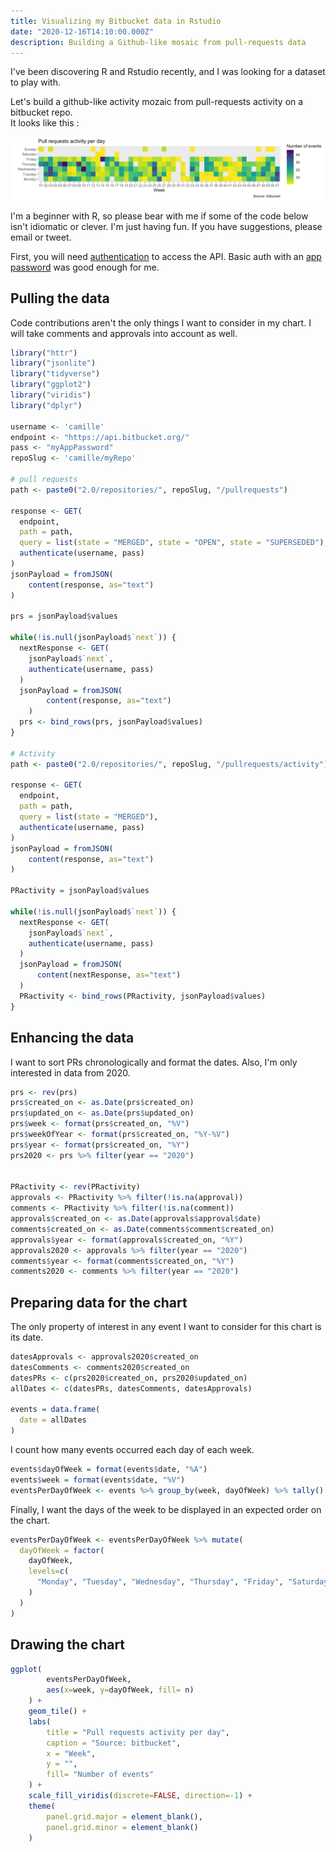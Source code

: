 ```yaml
---
title: Visualizing my Bitbucket data in Rstudio
date: "2020-12-16T14:10:00.000Z"
description: Building a Github-like mosaic from pull-requests data
---
```


I've been discovering R and Rstudio recently, and I was looking for a dataset to play with.

Let's build a github-like activity mozaic from pull-requests activity on a bitbucket repo.  
It looks like this :

![Box chart showing pull request activity per day](pull-request-activity-per-day.png)

I'm a beginner with R, so please bear with me if some of the code below isn't idiomatic or clever. I'm just having fun. If you have suggestions, please email or tweet.

First, you will need [authentication](https://developer.atlassian.com/bitbucket/api/2/reference/meta/authentication) to access the API. 
Basic auth with an [app password](https://support.atlassian.com/bitbucket-cloud/docs/app-passwords/) was good enough for me.

## Pulling the data

Code contributions aren't the only things I want to consider in my chart. I will take comments and approvals into account as well.

```r
library("httr")
library("jsonlite")
library("tidyverse")
library("ggplot2")
library("viridis")
library("dplyr")

username <- 'camille'
endpoint <- "https://api.bitbucket.org/"
pass <- "myAppPassword"
repoSlug <- 'camille/myRepo'

# pull requests
path <- paste0("2.0/repositories/", repoSlug, "/pullrequests")

response <- GET(
  endpoint,
  path = path,
  query = list(state = "MERGED", state = "OPEN", state = "SUPERSEDED"),
  authenticate(username, pass)
)
jsonPayload = fromJSON(
    content(response, as="text")
)

prs = jsonPayload$values

while(!is.null(jsonPayload$`next`)) {
  nextResponse <- GET(
    jsonPayload$`next`,
    authenticate(username, pass)
  )
  jsonPayload = fromJSON(
        content(response, as="text")
    )
  prs <- bind_rows(prs, jsonPayload$values)
}

# Activity
path <- paste0("2.0/repositories/", repoSlug, "/pullrequests/activity")

response <- GET(
  endpoint,
  path = path,
  query = list(state = "MERGED"),
  authenticate(username, pass)
)
jsonPayload = fromJSON(
    content(response, as="text")
)

PRactivity = jsonPayload$values

while(!is.null(jsonPayload$`next`)) {
  nextResponse <- GET(
    jsonPayload$`next`,
    authenticate(username, pass)
  )
  jsonPayload = fromJSON(
      content(nextResponse, as="text")
  )
  PRactivity <- bind_rows(PRactivity, jsonPayload$values)
}
```

## Enhancing the data

I want to sort PRs chronologically and format the dates. Also, I'm only interested in data from 2020.

```r
prs <- rev(prs)
prs$created_on <- as.Date(prs$created_on)
prs$updated_on <- as.Date(prs$updated_on)
prs$week <- format(prs$created_on, "%V")
prs$weekOfYear <- format(prs$created_on, "%Y-%V")
prs$year <- format(prs$created_on, "%Y")
prs2020 <- prs %>% filter(year == "2020")


PRactivity <- rev(PRactivity)
approvals <- PRactivity %>% filter(!is.na(approval))
comments <- PRactivity %>% filter(!is.na(comment))
approvals$created_on <- as.Date(approvals$approval$date)
comments$created_on <- as.Date(comments$comment$created_on)
approvals$year <- format(approvals$created_on, "%Y")
approvals2020 <- approvals %>% filter(year == "2020")
comments$year <- format(comments$created_on, "%Y")
comments2020 <- comments %>% filter(year == "2020")
```

## Preparing data for the chart

The only property of interest in any event I want to consider for this chart is its date.  

```r
datesApprovals <- approvals2020$created_on
datesComments <- comments2020$created_on
datesPRs <- c(prs2020$created_on, prs2020$updated_on)
allDates <- c(datesPRs, datesComments, datesApprovals)

events = data.frame(
  date = allDates
)
```

I count how many events occurred each day of each week.

```r
events$dayOfWeek = format(events$date, "%A")
events$week = format(events$date, "%V")
eventsPerDayOfWeek <- events %>% group_by(week, dayOfWeek) %>% tally()
```

Finally, I want the days of the week to be displayed in an expected order on the chart.

```r
eventsPerDayOfWeek <- eventsPerDayOfWeek %>% mutate(
  dayOfWeek = factor(
    dayOfWeek,
    levels=c(
      "Monday", "Tuesday", "Wednesday", "Thursday", "Friday", "Saturday", "Sunday"
    )
  )
)
```

## Drawing the chart



```r
ggplot(
        eventsPerDayOfWeek,
        aes(x=week, y=dayOfWeek, fill= n)
    ) +
    geom_tile() +
    labs(
        title = "Pull requests activity per day",
        caption = "Source: bitbucket",
        x = "Week",
        y = "",
        fill= "Number of events"
    ) +
    scale_fill_viridis(discrete=FALSE, direction=-1) +
    theme(
        panel.grid.major = element_blank(),
        panel.grid.minor = element_blank()
    )
```
